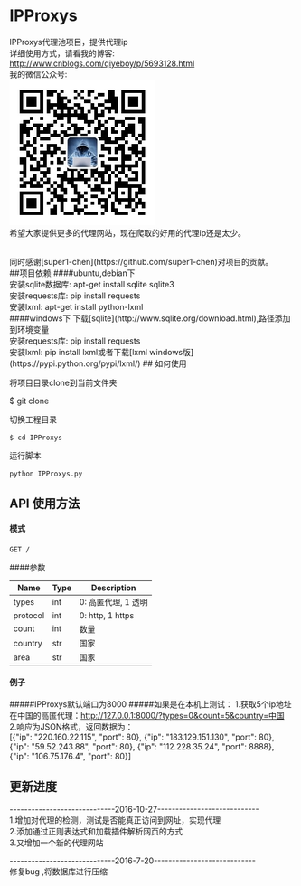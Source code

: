 ﻿# IPProxys
IPProxys代理池项目，提供代理ip
<br/>
详细使用方式，请看我的博客:
http://www.cnblogs.com/qiyeboy/p/5693128.html
<br/>
我的微信公众号:
<br/>
![](qiye2.jpg)
<br/>
希望大家提供更多的代理网站，现在爬取的好用的代理ip还是太少。

<br/>
同时感谢[super1-chen](https://github.com/super1-chen)对项目的贡献。
<br/>
##项目依赖
####ubuntu,debian下
<br/>
安装sqlite数据库:
apt-get install sqlite sqlite3
<br/>
安装requests库:
pip install requests
<br/>
安装lxml:
apt-get install python-lxml
<br/>
####windows下
下载[sqlite](http://www.sqlite.org/download.html),路径添加到环境变量
<br/>
安装requests库:
pip install requests
<br/>
安装lxml:
pip install lxml或者下载[lxml windows版](https://pypi.python.org/pypi/lxml/)
## 如何使用

将项目目录clone到当前文件夹

$ git clone 

切换工程目录

```
$ cd IPProxys
```

运行脚本

```
python IPProxys.py
```

## API 使用方法

#### 模式
```
GET /
```

####参数 


| Name | Type | Description |
| ----| ---- | ---- |
| types | int | 0: 高匿代理, 1 透明 |
| protocol | int | 0: http, 1 https |
| count | int | 数量 |
| country | str | 国家 |
| area | str | 国家 |



#### 例子
#####IPProxys默认端口为8000
#####如果是在本机上测试：
1.获取5个ip地址在中国的高匿代理：http://127.0.0.1:8000/?types=0&count=5&country=中国
<br/>
2.响应为JSON格式，返回数据为：
<br/>
[{"ip": "220.160.22.115", "port": 80}, {"ip": "183.129.151.130", "port": 80}, {"ip": "59.52.243.88", "port": 80}, {"ip": "112.228.35.24", "port": 8888}, {"ip": "106.75.176.4", "port": 80}]
<br/>
## 更新进度

-----------------------------2016-10-27----------------------------
<br/>
1.增加对代理的检测，测试是否能真正访问到网址，实现代理
<br/>
2.添加通过正则表达式和加载插件解析网页的方式
<br/>
3.又增加一个新的代理网站
<br/>

-----------------------------2016-7-20----------------------------
<br/>
修复bug ,将数据库进行压缩
<br/>

